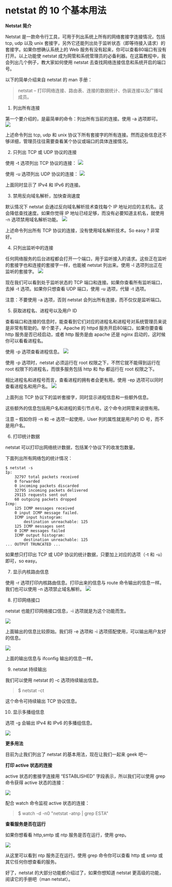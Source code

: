 # netstat 的 10 个基本用法

**Netstat 简介**

Netstat 是一款命令行工具，可用于列出系统上所有的网络套接字连接情况，包括 tcp, udp 以及 unix 套接字，另外它还能列出处于监听状态（即等待接入请求）的套接字。如果你想确认系统上的 Web 服务有没有起来，你可以查看80端口有没有打开。以上功能使 netstat 成为网管和系统管理员的必备利器。在这篇教程中，我会列出几个例子，教大家如何使用 netstat 去查找网络连接信息和系统开启的端口号。



以下的简单介绍来自 netstat 的 man 手册：

> netstat – 打印网络连接、路由表、连接的数据统计、伪装连接以及广播域成员。

1. 列出所有连接

第一个要介绍的，是最简单的命令：列出所有当前的连接。使用 -a 选项即可。
![](/images/linux/netstat的10个基本用法/1.jpg)


上述命令列出 tcp, udp 和 unix 协议下所有套接字的所有连接。然而这些信息还不够详细，管理员往往需要查看某个协议或端口的具体连接情况。

2. 只列出 TCP 或 UDP 协议的连接

使用 -t 选项列出 TCP 协议的连接：
![](/images/linux/netstat的10个基本用法/2.jpg)


使用 -u 选项列出 UDP 协议的连接：
![](/images/linux/netstat的10个基本用法/3.jpg)


上面同时显示了 IPv4 和 IPv6 的连接。

3. 禁用反向域名解析，加快查询速度

默认情况下 netstat 会通过反向域名解析技术查找每个 IP 地址对应的主机名。这会降低查找速度。如果你觉得 IP 地址已经足够，而没有必要知道主机名，就使用 -n 选项禁用域名解析功能。
![](/images/linux/netstat的10个基本用法/4.jpg)


上述命令列出所有 TCP 协议的连接，没有使用域名解析技术。So easy ? 非常好。

4. 只列出监听中的连接

任何网络服务的后台进程都会打开一个端口，用于监听接入的请求。这些正在监听的套接字也和连接的套接字一样，也能被 netstat 列出来。使用 -l 选项列出正在监听的套接字。
![](/images/linux/netstat的10个基本用法/5.jpg)


现在我们可以看到处于监听状态的 TCP 端口和连接。如果你查看所有监听端口，去掉 -t 选项。如果你只想查看 UDP 端口，使用 -u 选项，代替 -t 选项。

注意：不要使用 -a 选项，否则 netstat 会列出所有连接，而不仅仅是监听端口。

5. 获取进程名、进程号以及用户 ID

查看端口和连接的信息时，能查看到它们对应的进程名和进程号对系统管理员来说是非常有帮助的。举个栗子，Apache 的 httpd 服务开启80端口，如果你要查看 http 服务是否已经启动，或者 http 服务是由 apache 还是 nginx 启动的，这时候你可以看看进程名。

使用 -p 选项查看进程信息。
![](/images/linux/netstat的10个基本用法/6.jpg)


使用 -p 选项时，netstat 必须运行在 root 权限之下，不然它就不能得到运行在 root 权限下的进程名，而很多服务包括 http 和 ftp 都运行在 root 权限之下。

相比进程名和进程号而言，查看进程的拥有者会更有用。使用 -ep 选项可以同时查看进程名和用户名。
![](/images/linux/netstat的10个基本用法/7.jpg)


上面列出 TCP 协议下的监听套接字，同时显示进程信息和一些额外信息。

这些额外的信息包括用户名和进程的索引节点号。这个命令对网管来说很有用。

注意 – 假如你将 -n 和 -e 选项一起使用，User 列的属性就是用户的 ID 号，而不是用户名。

6. 打印统计数据

netstat 可以打印出网络统计数据，包括某个协议下的收发包数量。

下面列出所有网络包的统计情况：
```
$ netstat -s
Ip:
    32797 total packets received
    0 forwarded
    0 incoming packets discarded
    32795 incoming packets delivered
    29115 requests sent out
    60 outgoing packets dropped
Icmp:
    125 ICMP messages received
    0 input ICMP message failed.
    ICMP input histogram:
        destination unreachable: 125
    125 ICMP messages sent
    0 ICMP messages failed
    ICMP output histogram:
        destination unreachable: 125
... OUTPUT TRUNCATED ...
```
如果想只打印出 TCP 或 UDP 协议的统计数据，只要加上对应的选项（-t 和 -u）即可，so easy。

7. 显示内核路由信息

使用 -r 选项打印内核路由信息。打印出来的信息与 route 命令输出的信息一样。我们也可以使用 -n 选项禁止域名解析。
![](/images/linux/netstat的10个基本用法/8.jpg)


8. 打印网络接口

netstat 也能打印网络接口信息，-i 选项就是为这个功能而生。

![](/images/linux/netstat的10个基本用法/9.jpg)

上面输出的信息比较原始。我们将 -e 选项和 -i 选项搭配使用，可以输出用户友好的信息。

![](/images/linux/netstat的10个基本用法/10.jpg)

上面的输出信息与 ifconfig 输出的信息一样。

9. netstat 持续输出

我们可以使用 netstat 的 -c 选项持续输出信息。

> $ netstat -ct

这个命令可持续输出 TCP 协议信息。

10. 显示多播组信息

选项 -g 会输出 IPv4 和 IPv6 的多播组信息。

![](/images/linux/netstat的10个基本用法/11.jpg)

**更多用法**

目前为止我们列出了 netstat 的基本用法，现在让我们一起来 geek 吧～

**打印 active 状态的连接**

active 状态的套接字连接用 “ESTABLISHED” 字段表示，所以我们可以使用 grep 命令获得 active 状态的连接：

![](/images/linux/netstat的10个基本用法/12.jpg)

配合 watch 命令监视 active 状态的连接：

> $ watch -d -n0 "netstat -atnp | grep ESTA"

**查看服务是否在运行**

如果你想看看 http,smtp 或 ntp 服务是否在运行，使用 grep。

![](/images/linux/netstat的10个基本用法/13.jpg)

从这里可以看到 ntp 服务正在运行。使用 grep 命令你可以查看 http 或 smtp 或其它任何你想查看的服务。

好了，netstat 的大部分功能都介绍过了，如果你想知道 netstat 更高级的功能，阅读它的手册吧（man netstat）。